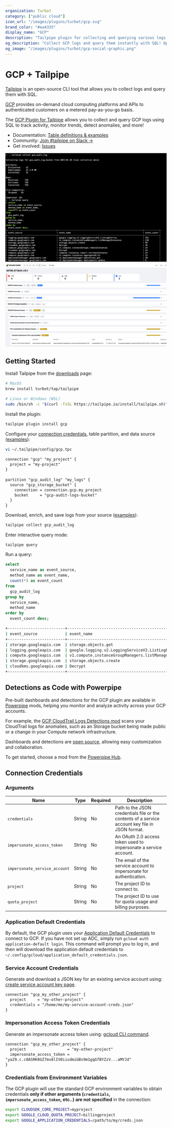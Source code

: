 ```yaml
---
organization: Turbot
category: ["public cloud"]
icon_url: "/images/plugins/turbot/gcp.svg"
brand_color: "#ea4335"
display_name: "GCP"
description: "Tailpipe plugin for collecting and querying various logs from GCP."
og_description: "Collect GCP logs and query them instantly with SQL! Open source CLI. No DB required."
og_image: "/images/plugins/turbot/gcp-social-graphic.png"
---
```


# GCP + Tailpipe

[Tailpipe](https://tailpipe.io) is an open-source CLI tool that allows you to collect logs and query them with SQL.

[GCP](https://cloud.google.com) provides on-demand cloud computing platforms and APIs to authenticated customers on a metered pay-as-you-go basis.

The [GCP Plugin for Tailpipe](https://hub.tailpipe.io/plugins/turbot/gcp) allows you to collect and query GCP logs using SQL to track activity, monitor trends, detect anomalies, and more!

- Documentation: [Table definitions & examples](https://hub.tailpipe.io/plugins/turbot/gcp/tables)
- Community: [Join #tailpipe on Slack →](https://turbot.com/community/join)
- Get involved: [Issues](https://github.com/turbot/tailpipe-plugin-gcp/issues)

![Image](https://raw.githubusercontent.com/turbot/tailpipe-plugin-gcp/main/docs/images/gcp_audit_log_terminal.png?type=thumbnail)  
![Image](https://raw.githubusercontent.com/turbot/tailpipe-plugin-gcp/main/docs/images/gcp_audit_log_mitre_dashboard.png?type=thumbnail)

## Getting Started

Install Tailpipe from the [downloads](https://tailpipe.io/downloads) page:

```sh
# MacOS
brew install turbot/tap/tailpipe
```

```sh
# Linux or Windows (WSL)
sudo /bin/sh -c "$(curl -fsSL https://tailpipe.io/install/tailpipe.sh)"
```

Install the plugin:

```sh
tailpipe plugin install gcp
```

Configure your [connection credentials](https://hub.tailpipe.io/plugins/turbot/gcp#connection-credentials), table partition, and data source ([examples](https://hub.tailpipe.io/plugins/turbot/gcp/tables/gcp_audit_log#example-configurations)):

```sh
vi ~/.tailpipe/config/gcp.tpc
```

```hcl
connection "gcp" "my_project" {
  project = "my-project"
}

partition "gcp_audit_log" "my_logs" {
  source "gcp_storage_bucket" {
    connection = connection.gcp.my_project
    bucket     = "gcp-audit-logs-bucket"
  }
}
```

Download, enrich, and save logs from your source ([examples](https://tailpipe.io/docs/reference/cli/collect)):

```sh
tailpipe collect gcp_audit_log
```

Enter interactive query mode:

```sh
tailpipe query
```

Run a query:

```sql
select
  service_name as event_source,
  method_name as event_name,
  count(*) as event_count
from
  gcp_audit_log
group by
  service_name,
  method_name
order by
  event_count desc;
```

```sh
+-------------------------+-------------------------------------------------------+-------------+
| event_source            | event_name                                            | event_count |
+-------------------------+-------------------------------------------------------+-------------+
| storage.googleapis.com  | storage.objects.get                                   | 104349      |
| logging.googleapis.com  | google.logging.v2.LoggingServiceV2.ListLogEntries     | 28193       |
| compute.googleapis.com  | v1.compute.instanceGroupManagers.listManagedInstances | 27236       |
| storage.googleapis.com  | storage.objects.create                                | 11817       |
| cloudkms.googleapis.com | Decrypt                                               | 4171        |
+-------------------------+-------------------------------------------------------+-------------+
```

## Detections as Code with Powerpipe

Pre-built dashboards and detections for the GCP plugin are available in [Powerpipe](https://powerpipe.io) mods, helping you monitor and analyze activity across your GCP accounts.

For example, the [GCP CloudTrail Logs Detections mod](https://hub.powerpipe.io/mods/turbot/tailpipe-mod-gcp-cloudtrail-log-detections) scans your CloudTrail logs for anomalies, such as an Storage bucket being made public or a change in your Compute network infrastructure.

Dashboards and detections are [open source](https://github.com/topics/tailpipe-mod), allowing easy customization and collaboration.

To get started, choose a mod from the [Powerpipe Hub](https://hub.powerpipe.io/?engines=tailpipe&q=gcp).

## Connection Credentials

### Arguments

| Name                          | Type   | Required | Description                                                                                          |
|-------------------------------|--------|----------|------------------------------------------------------------------------------------------------------|
| `credentials`                 | String | No       | Path to the JSON credentials file or the contents of a service account key file in JSON format.     |
| `impersonate_access_token`    | String | No       | An OAuth 2.0 access token used to impersonate a service account.                                    |
| `impersonate_service_account` | String | No       | The email of the service account to impersonate for authentication.                                |
| `project`                     | String | No       | The project ID to connect to.                                                                      |
| `quota_project`               | String | No       | The project ID to use for quota usage and billing purposes.                                        |

### Application Default Credentials

By default, the GCP plugin uses your [Application Default Credentials](https://cloud.google.com/sdk/gcloud/reference/auth/application-default) to connect to GCP. If you have not set up ADC, simply run `gcloud auth application-default login`. This command will prompt you to log in, and then will download the application default credentials to `~/.config/gcloud/application_default_credentials.json`.

### Service Account Credentials

Generate and download a JSON key for an existing service account using: [create service account key page](https://console.cloud.google.com/apis/credentials/serviceaccountkey).

```hcl
connection "gcp_my_other_project" {
  project     = "my-other-project"
  credentials = "/home/me/my-service-account-creds.json"
}
```

### Impersonation Access Token Credentials

Generate an impersonate access token using: [gcloud CLI command](https://cloud.google.com/iam/docs/create-short-lived-credentials-direct#gcloud_2).

```hcl
connection "gcp_my_other_project" {
  project                  = "my-other-project"
  impersonate_access_token = "ya29.c.c0ASRK0GZ7mv8lIV0iiudmiGBs9m1gqGfBYZzV...aMYJd"
}
```

### Credentials from Environment Variables

The GCP plugin will use the standard GCP environment variables to obtain credentials **only if other arguments (`credentials`, `impersonate_access_token`, etc..) are not specified** in the connection:

```sh
export CLOUDSDK_CORE_PROJECT=myproject
export GOOGLE_CLOUD_QUOTA_PROJECT=billingproject
export GOOGLE_APPLICATION_CREDENTIALS=/path/to/my/creds.json
```
